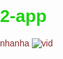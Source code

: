 # 2-app
nhanha
![vid](https://github.comser-attachments/assets/34d65028-f6d9-45eb-955d-053a0048abda)



<html>
  <head>
    <title>My Web Page</title>
   <style>
      body {
        font-family: Arial, sans-serif;
        margin: 0;
        padding: 0;

      }
      h1 {
        color: #1dd210;
      }
      p {
        color: #8a2828;
      }
    </style>
  </head>
  <body>]
    <h1>Welcome to My Web Page</h1>
    <p>This is a simple web page.</p>
    <img src="img1.jpg" alt=""width="200" height="300">
  </body>
   <html>
